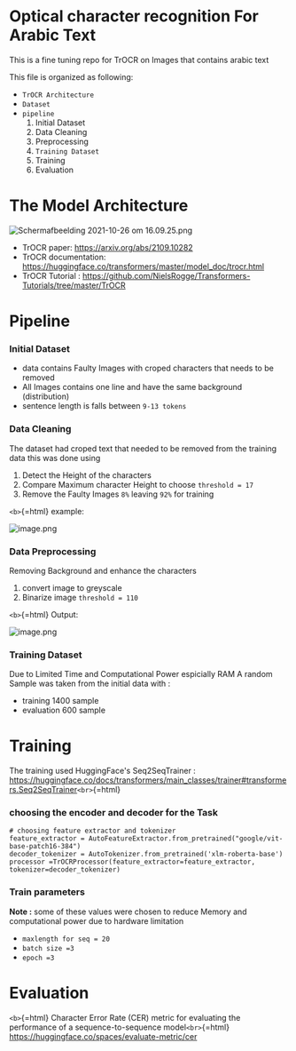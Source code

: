# Optical character recognition For Arabic Text

This is a fine tuning repo for TrOCR on Images that contains arabic text

This file is organized as following:

-   `TrOCR Architecture`
-   `Dataset`
-   `pipeline`
    1.  Initial Dataset
    2.  Data Cleaning
    3.  Preprocessing
    4.  `Training Dataset`
    5.  Training
    6.  Evaluation


# The Model Architecture

![Schermafbeelding 2021-10-26 om
16.09.25.png](vertopal_4a03238dee3f41dd855981586886f7e0/84fdb236e81339883abd76b5857ced0e5b47abc1.png)

-   TrOCR paper: <https://arxiv.org/abs/2109.10282>
-   TrOCR documentation:
    <https://huggingface.co/transformers/master/model_doc/trocr.html>
-   TrOCR Tutorial :
    <https://github.com/NielsRogge/Transformers-Tutorials/tree/master/TrOCR>

# Pipeline

### Initial Dataset

-   data contains Faulty Images with croped characters that needs to be
    removed
-   All Images contains one line and have the same background
    (distribution)
-   sentence length is falls between `9-13 tokens`

### Data Cleaning

The dataset had croped text that needed to be removed from the training
data this was done using

1.  Detect the Height of the characters
2.  Compare Maximum character Height to choose `threshold = 17`
3.  Remove the Faulty Images `8%` leaving `92%` for training

`<b>`{=html} example:

![image.png](vertopal_4a03238dee3f41dd855981586886f7e0/image.png)

### Data Preprocessing

Removing Background and enhance the characters

1.  convert image to greyscale
2.  Binarize image `threshold = 110`

`<b>`{=html} Output:

![image.png](vertopal_4a03238dee3f41dd855981586886f7e0/image.png)

### Training Dataset

Due to Limited Time and Computational Power espicially RAM A random
Sample was taken from the initial data with :

-   training 1400 sample
-   evaluation 600 sample

# Training

The training used HuggingFace\'s Seq2SeqTrainer :
<https://huggingface.co/docs/transformers/main_classes/trainer#transformers.Seq2SeqTrainer>`<br>`{=html}

### choosing the encoder and decoder for the Task

``` shell
# choosing feature extractor and tokenizer
feature_extractor = AutoFeatureExtractor.from_pretrained("google/vit-base-patch16-384")
decoder_tokenizer = AutoTokenizer.from_pretrained('xlm-roberta-base')
processor =TrOCRProcessor(feature_extractor=feature_extractor, tokenizer=decoder_tokenizer)
```

### Train parameters

<b> Note :</b> some of these values were chosen to
reduce Memory and computational power due to hardware limitation

-   `maxlength for seq = 20`
-   `batch size =3`
-   `epoch =3`

# Evaluation

`<b>`{=html} Character Error Rate (CER) metric for evaluating the
performance of a sequence-to-sequence model`<br>`{=html}
<https://huggingface.co/spaces/evaluate-metric/cer>

